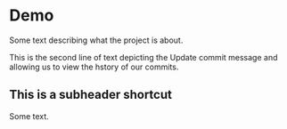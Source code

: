 # Demo

Some text describing what the project is about.

This is the second line of text depicting the Update commit message and allowing us to view the hstory of our commits.

## This is a subheader shortcut

Some text.
